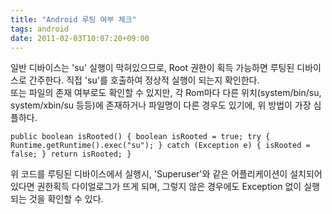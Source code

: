 ```yaml
---
title: "Android 루팅 여부 체크"
tags: android
date: 2011-02-03T10:07:20+09:00
---
```

  
일반 디바이스는 'su' 실행이 막혀있으므로, Root 권한이 획득 가능하면 루팅된 디바이스로 간주한다. 직접 'su'를 호출하여 정상적 실행이 되는지 확인한다.  
또는 파일의 존재 여부로도 확인할 수 있지만, 각 Rom마다 다른 위치(system/bin/su, system/xbin/su 등등)에 존재하거나 파일명이 다른 경우도 있기에, 위 방법이 가장 심플하다.  
  

    public boolean isRooted() { boolean isRooted = true; try { Runtime.getRuntime().exec("su"); } catch (Exception e) { isRooted = false; } return isRooted; }

  
위 코드를 루팅된 디바이스에서 실행시, 'Superuser'와 같은 어플리케이션이 설치되어 있다면 권한획득 다이얼로그가 뜨게 되며, 그렇지 않은 경우에도 Exception 없이 실행되는 것을 확인할 수 있다.